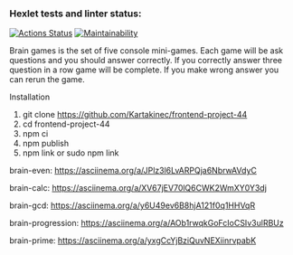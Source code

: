 ### Hexlet tests and linter status:
[![Actions Status](https://github.com/Kartakinec/frontend-project-44/actions/workflows/hexlet-check.yml/badge.svg)](https://github.com/Kartakinec/frontend-project-44/actions)
[![Maintainability](https://api.codeclimate.com/v1/badges/fdc26fa9b75b286a009e/maintainability)](https://codeclimate.com/github/Kartakinec/frontend-project-44/maintainability)

Brain games is the set of five console mini-games. Each game will be ask questions and you should answer correctly. If you correctly answer three question in a row game will be complete. If you make wrong answer you can rerun the game.

Installation
1) git clone https://github.com/Kartakinec/frontend-project-44
2) cd frontend-project-44
3) npm ci
4) npm publish
5) npm link or sudo npm link

brain-even:
https://asciinema.org/a/JPlz3l6LvARPQja6NbrwAVdyC

brain-calc:
https://asciinema.org/a/XV67jEV70lQ6CWK2WmXY0Y3dj

brain-gcd:
https://asciinema.org/a/y6U49ev6B8hjA121f0q1HHVqR

brain-progression:
https://asciinema.org/a/AOb1rwqkGoFcIoCSIv3ulRBUz

brain-prime:
https://asciinema.org/a/yxgCcYjBziQuvNEXiinrvpabK
